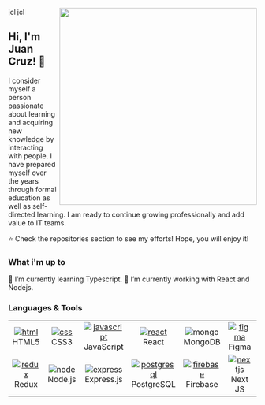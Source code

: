 [<img align="right" width="400" src="https://github-readme-stats.vercel.app/api?username=jclima01&show_icons=true"/>](https://github.com/jclima01/)

<a href="https://www.linkedin.com/in/jclimacaramico">
  <img align="left" alt="jclc's Linkdein" width="15px" src="https://cdn.jsdelivr.net/npm/simple-icons@v3/icons/linkedin.svg" />
</a>
<a href="https://github.com/jclima01">
  <img align="left" alt="jclc's Github" width="15px" src="https://cdn.jsdelivr.net/npm/simple-icons@v3/icons/github.svg" />
</a>
<br />

## Hi, I'm Juan Cruz! 👋

I consider myself a person passionate about learning and acquiring new knowledge by interacting with people. I have prepared myself over the years through formal education as well as self-directed learning. I am ready to continue growing professionally and add value to IT teams.

⭐️ Check the repositories section to see my efforts! Hope, you will enjoy it!

### What i'm up to
🔭 I’m currently learning Typescript.
🌱 I’m currently working with React and Nodejs.

### **Languages & Tools**

<table align="center">
  <tr>
    <td align="center" width="100" heigth="100">
      <a href="#">
        <img src="https://i.ibb.co/52fLTJW/html.png" alt="html">
      </a>
      <br>HTML5
    </td>
    <td align="center" width="100">
      <a href="#">
        <img src="https://i.ibb.co/48jCVjc/css.png" alt="css" border="0">
      </a>
      <br>CSS3
    </td>
    <td align="center" width="100">
      <a href="#">
        <img src="https://i.ibb.co/5Yd0Q1V/javascript.png" alt="javascript" border="0">
      </a>
      <br>JavaScript
    </td>
    <td align="center" width="100">
      <a href="#">
       <img src="https://i.ibb.co/S6Zy8HC/react.png" alt="react" border="0">
      </a>
      <br>React
    </td>
    <td align="center" width="100">
      <img src="https://i.ibb.co/54RZr7W/mongo.png" alt="mongo" border="0">
      </a>
      <br>MongoDB
    </td>
    <td align="center" width="100">
      <a href="#">
       <img src="https://i.ibb.co/XtgtM6k/figma.png" alt="figma" border="0">
      </a>
      <br>Figma
    </td>
    <td align="center" width="100">
      <a href="#">
      <img src="https://i.ibb.co/4fn4XCS/git.png" alt="git" border="0">
      </a>
      <br>Git
    </td>
    <td align="center" width="100">
      <a href="#">
     <img src="https://i.ibb.co/DRzGFv9/tailwind.png" alt="tailwind" border="0">
      </a>
      <br>TailwindCSS
    </td>

  </tr>
    <td align="center" width="100">
      <a href="#">
        <img src="https://i.ibb.co/rvqgFTp/redux.png" alt="redux" border="0">
      </a>
      <br>Redux
    </td>
    </td>
    <td align="center" width="100">
      <a href="#">
       <img src="https://i.ibb.co/Vqd31zR/node.png" alt="node" border="0">
      </a>
      <br>Node.js
    </td>
    <td align="center" width="100"> 
      <a href="#" >
       <img src="https://i.ibb.co/vkRmpWS/express.png" alt="express" border="0">
      </a>
      <br>Express.js
    </td>
    <td align="center" width="100">
      <a href="#">
        <img src="https://i.ibb.co/Bjdy21F/postgresql.png" alt="postgresql" border="0">
      </a>
      <br>PostgreSQL
    </td>
      <td align="center" width="100">
      <a href="#">
       <img src="https://i.ibb.co/fDV1nST/firebase.png" alt="firebase" border="0">
      </a>
      <br>Firebase
    </td>
      <td align="center" width="100">
      <a href="#">
        <img src="https://i.ibb.co/2nxvryk/nextjs.png" alt="nextjs" border="0">
      </a>
      <br>Next JS
    </td>
      <td align="center" width="100">
      <a href="#">
       <img src="https://i.ibb.co/FH1CvdC/github.png" alt="github" border="0">
      </a>
      <br>GitHub
    </td>
      <td align="center" width="100">
      <a href="#">
      <img src="https://i.ibb.co/Yf7rJKX/sequelize.png" alt="sequelize" border="0">
      </a>
      <br>Sequelize
    </td>
  </tr>
</table>
